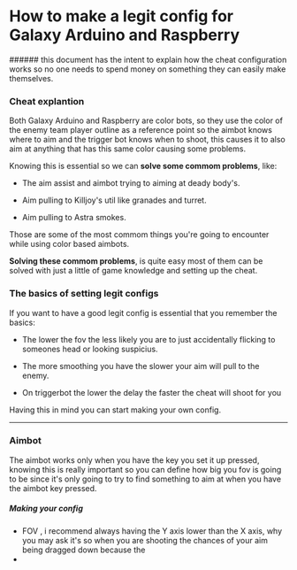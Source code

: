 # How to make a legit config for Galaxy Arduino and Raspberry

###### this document has the intent to explain how the cheat configuration works so no one needs to spend money on something they can easily make themselves.

### Cheat explantion

Both Galaxy Arduino and Raspberry are color bots, so they use the color of the enemy team player outline as a reference point so the aimbot knows where to aim and the trigger bot knows when to shoot, this causes it to also aim at anything that has this same color causing some problems.

Knowing this is essential so we can **solve some commom problems**, like:

- The aim assist and aimbot trying to aiming at deady body's.
  
- Aim pulling to Killjoy's util like granades and turret.
  
- Aim pulling to Astra smokes.
  

Those are some of the most commom things you're going to encounter while using color based aimbots.

**Solving these commom problems**, is quite easy most of them can be solved with just a little of game knowledge and setting up the cheat.

### The basics of setting legit configs

If you want to have a good legit config is essential that you remember the basics:

- The lower the fov the less likely you are to just accidentally flicking to someones head or looking suspicius.
  
- The more smoothing you have the slower your aim will pull to the enemy.
  
- On triggerbot the lower the delay the faster the cheat will shoot for you
  

Having this in mind you can start making your own config.

---

### Aimbot

The aimbot works only when you have the key you set it up pressed, knowing this is really important so you can define how big you fov is going to be since it's only going to try to find something to aim at when you have the aimbot key pressed.

##### Making your config

- FOV , i recommend always having the Y axis lower than the X axis, why you may ask it's so when you are shooting the chances of your aim being dragged down because the
- 
